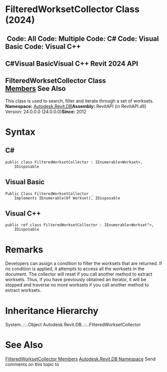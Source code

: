# FilteredWorksetCollector Class (2024)

﻿
 Code: All Code: Multiple Code: C# Code: Visual Basic Code: Visual C++   
---  
C#Visual BasicVisual C++
Revit 2024 API  
---  
FilteredWorksetCollector Class  
[Members](12ac073f-3a44-8307-4b9f-1af661164c0f.md "FilteredWorksetCollector Members") See Also  
---  
This class is used to search, filter and iterate through a set of worksets. 
**Namespace:** [Autodesk.Revit.DB](87546ba7-461b-c646-cbb1-2cb8f5bff8b2.md "Autodesk.Revit.DB Namespace")**Assembly:** RevitAPI (in RevitAPI.dll) Version: 24.0.0.0 (24.0.0.0)**Since:** 2012 
# Syntax
C#  
---  
```text
public class FilteredWorksetCollector : IEnumerable<Workset>, 
	IDisposable
```
  
Visual Basic  
---  
```text
Public Class FilteredWorksetCollector _
	Implements IEnumerable(Of Workset), IDisposable
```
  
Visual C++  
---  
```text
public ref class FilteredWorksetCollector : IEnumerable<Workset^>, 
	IDisposable
```
  
# Remarks
Developers can assign a condition to filter the worksets that are returned. If no condition is applied, it attempts to access all the worksets in the document.
The collector will reset if you call another method to extract worksets. Thus, if you have previously obtained an iterator, it will be stopped and traverse no more worksets if you call another method to extract worksets.
# Inheritance Hierarchy
System..::..Object Autodesk.Revit.DB..::..FilteredWorksetCollector
# See Also
[FilteredWorksetCollector Members](12ac073f-3a44-8307-4b9f-1af661164c0f.md "FilteredWorksetCollector Members")
[Autodesk.Revit.DB Namespace](87546ba7-461b-c646-cbb1-2cb8f5bff8b2.md "Autodesk.Revit.DB Namespace")
Send comments on this topic to 